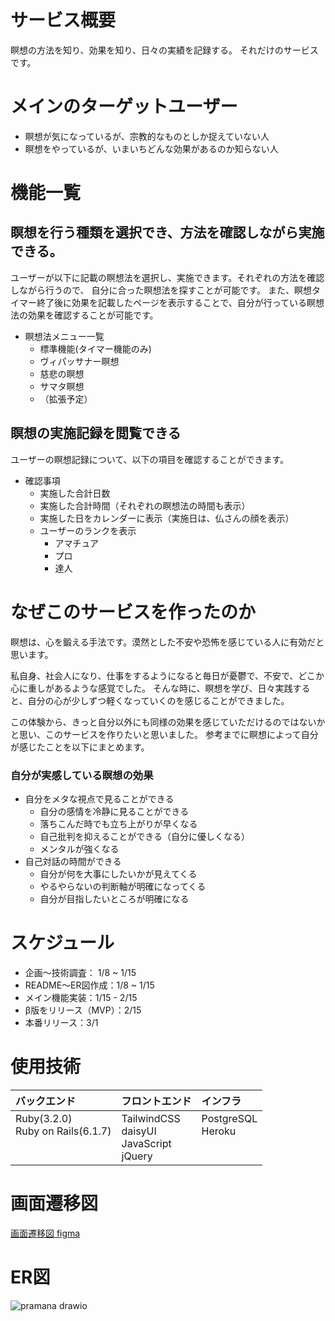 # サービス概要

瞑想の方法を知り、効果を知り、日々の実績を記録する。 それだけのサービスです。

# メインのターゲットユーザー

- 瞑想が気になっているが、宗教的なものとしか捉えていない人
- 瞑想をやっているが、いまいちどんな効果があるのか知らない人

# 機能一覧

## 瞑想を行う種類を選択でき、方法を確認しながら実施できる。
ユーザーが以下に記載の瞑想法を選択し、実施できます。それぞれの方法を確認しながら行うので、
自分に合った瞑想法を探すことが可能です。
また、瞑想タイマー終了後に効果を記載したページを表示することで、自分が行っている瞑想法の効果を確認することが可能です。
- 瞑想法メニュー一覧
  - 標準機能(タイマー機能のみ)
  - ヴィパッサナー瞑想
  - 慈悲の瞑想
  - サマタ瞑想
  - （拡張予定）

## 瞑想の実施記録を閲覧できる
ユーザーの瞑想記録について、以下の項目を確認することができます。
- 確認事項
  - 実施した合計日数
  - 実施した合計時間（それぞれの瞑想法の時間も表示）
  - 実施した日をカレンダーに表示（実施日は、仏さんの顔を表示）
  - ユーザーのランクを表示
    - アマチュア
    - プロ
    - 達人

# なぜこのサービスを作ったのか
瞑想は、心を鍛える手法です。漠然とした不安や恐怖を感じている人に有効だと思います。

私自身、社会人になり、仕事をするようになると毎日が憂鬱で、不安で、どこか心に重しがあるような感覚でした。
そんな時に、瞑想を学び、日々実践すると、自分の心が少しずつ軽くなっていくのを感じることができました。

この体験から、きっと自分以外にも同様の効果を感じていただけるのではないかと思い、このサービスを作りたいと思いました。
参考までに瞑想によって自分が感じたことを以下にまとめます。

### 自分が実感している瞑想の効果

- 自分をメタな視点で見ることができる
  - 自分の感情を冷静に見ることができる
  - 落ちこんだ時でも立ち上がりが早くなる
  - 自己批判を抑えることができる（自分に優しくなる）
  - メンタルが強くなる
- 自己対話の時間ができる
  - 自分が何を大事にしたいかが見えてくる
  - やるやらないの判断軸が明確になってくる
  - 自分が目指したいところが明確になる

# スケジュール

- 企画〜技術調査： 1/8 ~ 1/15
- README〜ER図作成：1/8 ~ 1/15
- メイン機能実装：1/15 - 2/15
- β版をリリース（MVP）：2/15
- 本番リリース：3/1

# 使用技術
| バックエンド  | フロントエンド  | インフラ  |
| :----       | :----         | :----   |
|Ruby(3.2.0)<br>Ruby on Rails(6.1.7)<br><br><br>|TailwindCSS<br>daisyUI<br>JavaScript<br>jQuery |  PostgreSQL<br>Heroku<br><br><br>|

# 画面遷移図

[画面遷移図 figma](https://www.figma.com/file/nb1NUI4e0r3rX1AVupLkRX/ZEN_to_live_as_we_are?node-id=0%3A1&t=Dir3vXaWk7B7buyW-1)

# ER図
![pramana drawio](https://user-images.githubusercontent.com/98957780/218253912-989eae19-03a0-4683-a210-35473ffb660d.svg)
